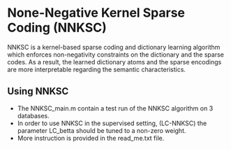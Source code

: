 # None-Negative Kernel Sparse Coding (NNKSC)
NNKSC is a kernel-based sparse coding and dictionary learning algorithm which enforces non-negativity constraints on the dictionary and the sparse codes. As a result, the learned dictionary atoms and the sparse encodings are more interpretable regarding the semantic characteristics.
## Using NNKSC
- The NNKSC_main.m contain a test run of the NNKSC algorithm on 3 databases.
- In order to use NNKSC in the supervised setting, (LC-NNKSC) the parameter LC_betta should be tuned to a non-zero weight.
- More instruction is provided in the read_me.txt file.
